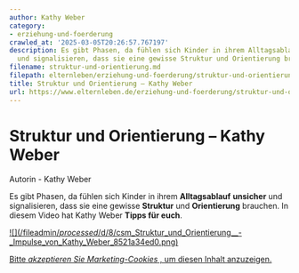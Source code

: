 ```yaml
---
author: Kathy Weber
category:
- erziehung-und-foerderung
crawled_at: '2025-03-05T20:26:57.767197'
description: Es gibt Phasen, da fühlen sich Kinder in ihrem Alltagsablauf unsicher
  und signalisieren, dass sie eine gewisse Struktur und Orientierung brauchen.
filename: struktur-und-orientierung.md
filepath: elternleben/erziehung-und-foerderung/struktur-und-orientierung.md
title: Struktur und Orientierung – Kathy Weber
url: https://www.elternleben.de/erziehung-und-foerderung/struktur-und-orientierung/
---
```


#  Struktur und Orientierung – Kathy Weber

Autorin - Kathy Weber

Es gibt Phasen, da fühlen sich Kinder in ihrem **Alltagsablauf** **unsicher**
und signalisieren, dass sie eine gewisse **Struktur** und **Orientierung**
brauchen. In diesem Video hat Kathy Weber **Tipps für euch**.

[ ![](/fileadmin/_processed_/d/8/csm_Struktur_und_Orientierung__-
_Impulse_von_Kathy_Weber_8521a34ed0.png) ](javascript:Cookiebot.renew\(\))

[Bitte _akzeptieren Sie Marketing-Cookies_ , um diesen Inhalt
anzuzeigen.](javascript:Cookiebot.renew\(\))

